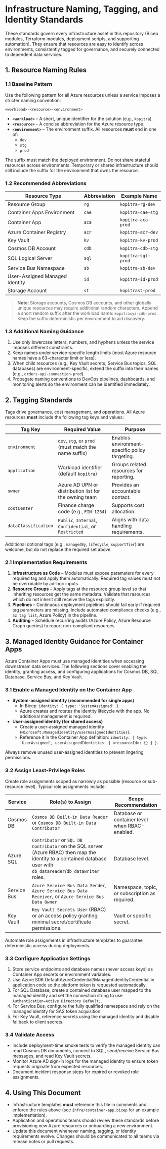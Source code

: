 # Infrastructure Naming, Tagging, and Identity Standards

These standards govern every infrastructure asset in this repository (Bicep modules, Terraform modules, deployment scripts, and supporting automation). They ensure that resources are easy to identify across environments, consistently tagged for governance, and securely connected to dependent data services.

## 1. Resource Naming Rules

### 1.1 Baseline Pattern

Use the following pattern for all Azure resources unless a service imposes a stricter naming convention:

```
<workload>-<resource>-<environment>
```

* **`<workload>`** – A short, unique identifier for the solution (e.g., `kopitra`).
* **`<resource>`** – A concise abbreviation for the Azure resource type.
* **`<environment>`** – The environment suffix. All resources **must** end in one of:
  * `dev`
  * `stg`
  * `prod`

The suffix must match the deployed environment. Do not share stateful resources across environments. Temporary or shared infrastructure should still include the suffix for the environment that owns the resource.

### 1.2 Recommended Abbreviations

| Resource Type                          | Abbreviation | Example Name            |
|---------------------------------------|--------------|-------------------------|
| Resource Group                        | `rg`         | `kopitra-rg-dev`        |
| Container Apps Environment            | `cae`        | `kopitra-cae-stg`       |
| Container App                         | `aca`        | `kopitra-aca-prod`      |
| Azure Container Registry              | `acr`        | `kopitra-acr-dev`       |
| Key Vault                             | `kv`         | `kopitra-kv-prod`       |
| Cosmos DB Account                     | `cdb`        | `kopitra-cdb-stg`       |
| SQL Logical Server                    | `sql`        | `kopitra-sql-prod`      |
| Service Bus Namespace                 | `sb`         | `kopitra-sb-dev`        |
| User-Assigned Managed Identity        | `id`         | `kopitra-id-prod`       |
| Storage Account                       | `st`         | `kopitrast-prod`        |

> **Note**: Storage accounts, Cosmos DB accounts, and other globally unique resources may require additional random characters. Append a short random suffix after the workload name: `kopitraxyz-cdb-prod`. Keep the suffix deterministic per environment to aid discovery.

### 1.3 Additional Naming Guidance

1. Use only lowercase letters, numbers, and hyphens unless the service imposes different constraints.
2. Keep names under service-specific length limits (most Azure resource names have a 63-character limit or less).
3. When child resources (e.g., Key Vault secrets, Service Bus topics, SQL databases) are environment-specific, extend the suffix into their names (e.g., `orders-api-connection-prod`).
4. Propagate naming conventions to DevOps pipelines, dashboards, and monitoring alerts so the environment can be identified immediately.

## 2. Tagging Standards

Tags drive governance, cost management, and operations. All Azure resources **must** include the following tag keys and values:

| Tag Key             | Required Value                                          | Purpose                                        |
|---------------------|---------------------------------------------------------|------------------------------------------------|
| `environment`       | `dev`, `stg`, or `prod` (must match the name suffix)    | Enables environment-specific policy targeting. |
| `application`       | Workload identifier (default `kopitra`)                 | Groups related resources for reporting.        |
| `owner`             | Azure AD UPN or distribution list for the owning team   | Provides an accountable contact.               |
| `costCenter`        | Finance charge code (e.g., `FIN-1234`)                  | Supports cost allocation.                      |
| `dataClassification`| `Public`, `Internal`, `Confidential`, or `Restricted`   | Aligns with data handling requirements.        |

Additional optional tags (e.g., `managedBy`, `lifecycle`, `supportTier`) are welcome, but do not replace the required set above.

### 2.1 Implementation Requirements

1. **Infrastructure as Code** – Modules must expose parameters for every required tag and apply them automatically. Required tag values must not be overridable by ad-hoc inputs.
2. **Resource Groups** – Apply tags at the resource group level so that inheriting resources get the same metadata. Validate that resources which do not inherit still receive the tags explicitly.
3. **Pipelines** – Continuous deployment pipelines should fail early if required tag parameters are missing. Include automated compliance checks (e.g., `az tag list`, Azure Policy) in the pipeline.
4. **Auditing** – Schedule recurring audits (Azure Policy, Azure Resource Graph queries) to report non-compliant resources.

## 3. Managed Identity Guidance for Container Apps

Azure Container Apps must use managed identities when accessing downstream data services. The following sections cover enabling the identity, granting access, and configuring applications for Cosmos DB, SQL Database, Service Bus, and Key Vault.

### 3.1 Enable a Managed Identity on the Container App

* **System-assigned identity (recommended for single apps)**
  * In Bicep: `identity: { type: 'SystemAssigned' }`.
  * Azure creates and rotates the identity lifecycle with the app. No additional management is required.
* **User-assigned identity (for shared access)**
  * Create a user-assigned managed identity (`Microsoft.ManagedIdentity/userAssignedIdentities`).
  * Reference it in the Container App definition: `identity: { type: 'UserAssigned', userAssignedIdentities: { <resourceId>: {} } }`.

Always remove unused user-assigned identities to prevent lingering permissions.

### 3.2 Assign Least-Privilege Roles

Create role assignments scoped as narrowly as possible (resource or sub-resource level). Typical role assignments include:

| Service        | Role(s) to Assign                                                                 | Scope Recommendation                             |
|----------------|------------------------------------------------------------------------------------|--------------------------------------------------|
| Cosmos DB      | `Cosmos DB Built-in Data Reader` or `Cosmos DB Built-in Data Contributor`          | Database or container level when RBAC-enabled.   |
| Azure SQL      | `Contributor` or `SQL DB Contributor` on the SQL server (Azure RBAC) then map the identity to a contained database user with `db_datareader`/`db_datawriter` roles. | Database level. |
| Service Bus    | `Azure Service Bus Data Sender`, `Azure Service Bus Data Receiver`, or `Azure Service Bus Data Owner` | Namespace, topic, or subscription as required.   |
| Key Vault      | `Key Vault Secrets User` (RBAC) or an access policy granting minimal secret/certificate permissions. | Vault or specific secret. |

Automate role assignments in infrastructure templates to guarantee deterministic access during deployments.

### 3.3 Configure Application Settings

1. Store service endpoints and database names (never access keys) as Container App secrets or environment variables.
2. Use Azure SDK DefaultAzureCredential/ManagedIdentityCredential in application code so the platform token is requested automatically.
3. For SQL Database, create a contained database user mapped to the managed identity and set the connection string to use `Authentication=Active Directory Default;`.
4. For Service Bus, configure the fully qualified namespace and rely on the managed identity for SAS token acquisition.
5. For Key Vault, reference secrets using the managed identity and disable fallback to client secrets.

### 3.4 Validate Access

* Include deployment-time smoke tests to verify the managed identity can read Cosmos DB documents, connect to SQL, send/receive Service Bus messages, and read Key Vault secrets.
* Monitor Azure AD sign-in logs for the managed identity to ensure token requests originate from expected resources.
* Document incident response steps for expired or revoked role assignments.

## 4. Using This Document

* Infrastructure templates **must** reference this file in comments and enforce the rules above (see `infra/container-app.bicep` for an example implementation).
* Application and operations teams should review these standards before provisioning new Azure resources or onboarding a new environment.
* Update this document whenever naming, tagging, or identity requirements evolve. Changes should be communicated to all teams via release notes or pull requests.
